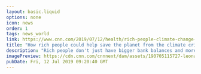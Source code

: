 ```yaml
---
layout: basic.liquid
options: none
icon: news
order: 1
tags: news_world
link: https://www.cnn.com/2019/07/12/health/rich-people-climate-change-intl/index.html
title: "How rich people could help save the planet from the climate crisis"
description: "Rich people don't just have bigger bank balances and more lavish lifestyles than the rest of us -- they also have bigger carbon footprints. "
imagePreview: https://cdn.cnn.com/cnnnext/dam/assets/190705115727-leonardo-dicaprio-divestinvest-video-synd-2.jpg
pubDate: Fri, 12 Jul 2019 09:20:40 GMT
---
```

